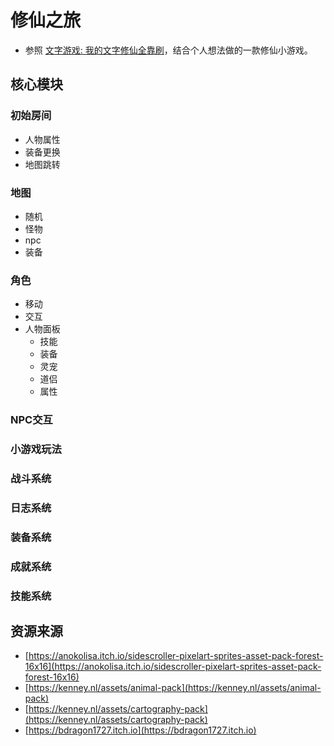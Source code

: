 # 修仙之旅

- 参照 [文字游戏: 我的文字修仙全靠刷](https://github.com/setube/vue-XiuXianGame)，结合个人想法做的一款修仙小游戏。

## 核心模块

### 初始房间

- 人物属性
- 装备更换
- 地图跳转

### 地图

- 随机
- 怪物
- npc
- 装备

### 角色

- 移动
- 交互
- 人物面板
  - 技能
  - 装备
  - 灵宠
  - 道侣
  - 属性

### NPC交互

### 小游戏玩法

### 战斗系统

### 日志系统

### 装备系统

### 成就系统

### 技能系统

## 资源来源

- [https://anokolisa.itch.io/sidescroller-pixelart-sprites-asset-pack-forest-16x16](https://anokolisa.itch.io/sidescroller-pixelart-sprites-asset-pack-forest-16x16)
- [https://kenney.nl/assets/animal-pack](https://kenney.nl/assets/animal-pack)
- [https://kenney.nl/assets/cartography-pack](https://kenney.nl/assets/cartography-pack)
- [https://bdragon1727.itch.io](https://bdragon1727.itch.io)
